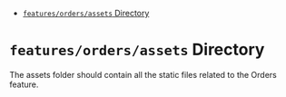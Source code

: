<!-- START doctoc generated TOC please keep comment here to allow auto update -->
<!-- DON'T EDIT THIS SECTION, INSTEAD RE-RUN doctoc TO UPDATE -->

- [`features/orders/assets` Directory](#featuresordersassets-directory)

<!-- END doctoc generated TOC please keep comment here to allow auto update -->

# `features/orders/assets` Directory

The assets folder should contain all the static files related to the Orders feature.
